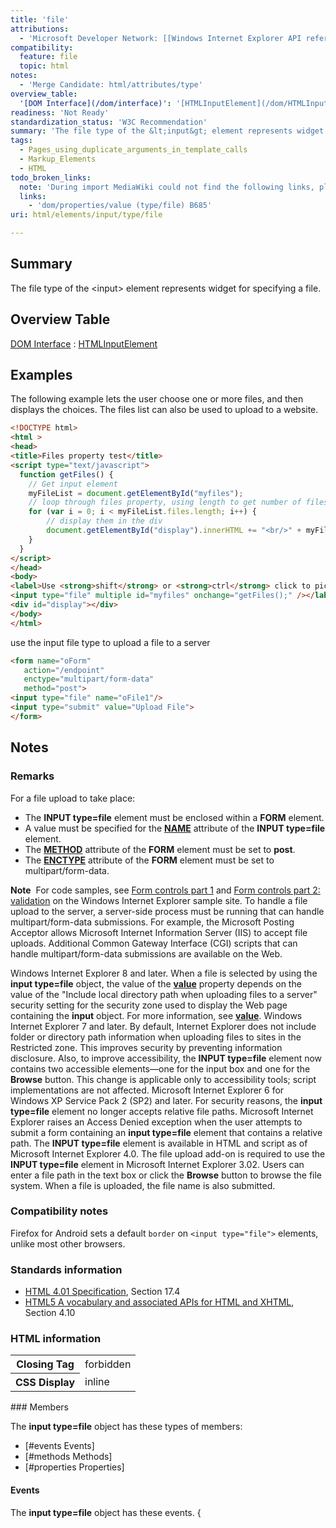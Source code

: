 ```yaml
---
title: 'file'
attributions:
  - 'Microsoft Developer Network: [[Windows Internet Explorer API reference](http://msdn.microsoft.com/en-us/library/ie/hh828809%28v=vs.85%29.aspx) Article]'
compatibility:
  feature: file
  topic: html
notes:
  - 'Merge Candidate: html/attributes/type'
overview_table:
  '[DOM Interface](/dom/interface)': '[HTMLInputElement](/dom/HTMLInputElement)'
readiness: 'Not Ready'
standardization_status: 'W3C Recommendation'
summary: 'The file type of the &lt;input&gt; element represents widget for specifying a file.'
tags:
  - Pages_using_duplicate_arguments_in_template_calls
  - Markup_Elements
  - HTML
todo_broken_links:
  note: 'During import MediaWiki could not find the following links, please fix and adjust this list.'
  links:
    - 'dom/properties/value (type/file) B685'
uri: html/elements/input/type/file

---
```

## Summary

The file type of the &lt;input&gt; element represents widget for specifying a file.

## Overview Table

[DOM Interface](/dom/interface)
:   [HTMLInputElement](/dom/HTMLInputElement)

## Examples

The following example lets the user choose one or more files, and then displays the choices. The files list can also be used to upload to a website.

``` html
<!DOCTYPE html>
<html >
<head>
<title>Files property test</title>
<script type="text/javascript">
  function getFiles() {
    // Get input element
    myFileList = document.getElementById("myfiles");
    // loop through files property, using length to get number of files chosen
    for (var i = 0; i < myFileList.files.length; i++) {
        // display them in the div
        document.getElementById("display").innerHTML += "<br/>" + myFileList.files[i].name ;
    }
  }
</script>
</head>
<body>
<label>Use <strong>shift</strong> or <strong>ctrl</strong> click to pick a few files:
<input type="file" multiple id="myfiles" onchange="getFiles();" /></label>
<div id="display"></div>
</body>
</html>
```

use the input file type to upload a file to a server

``` html
<form name="oForm"
   action="/endpoint"
   enctype="multipart/form-data"
   method="post">
<input type="file" name="oFile1"/>
<input type="submit" value="Upload File">
</form>
```

## Notes

### Remarks

For a file upload to take place:

-   The **INPUT type=file** element must be enclosed within a **FORM** element.
-   A value must be specified for the [**NAME**](/html/attributes/name) attribute of the **INPUT type=file** element.
-   The [**METHOD**](/html/attributes/method) attribute of the **FORM** element must be set to **post**.
-   The [**ENCTYPE**](/html/attributes/encoding) attribute of the **FORM** element must be set to multipart/form-data.

**Note**  For code samples, see [Form controls part 1](http://go.microsoft.com/fwlink/p/?LinkID=251128) and [Form controls part 2: validation](http://go.microsoft.com/fwlink/p/?LinkID=251131) on the Windows Internet Explorer sample site. To handle a file upload to the server, a server-side process must be running that can handle multipart/form-data submissions. For example, the Microsoft Posting Acceptor allows Microsoft Internet Information Server (IIS) to accept file uploads. Additional Common Gateway Interface (CGI) scripts that can handle multipart/form-data submissions are available on the Web.

Windows Internet Explorer 8 and later. When a file is selected by using the **input type=file** object, the value of the [**value**](/w/index.php?title=dom/properties/value_(type/file)_B685&action=edit&redlink=1) property depends on the value of the "Include local directory path when uploading files to a server" security setting for the security zone used to display the Web page containing the **input** object. For more information, see [**value**](/w/index.php?title=dom/properties/value_(type/file)_B685&action=edit&redlink=1). Windows Internet Explorer 7 and later. By default, Internet Explorer does not include folder or directory path information when uploading files to sites in the Restricted zone. This improves security by preventing information disclosure. Also, to improve accessibility, the **INPUT type=file** element now contains two accessible elements—one for the input box and one for the **Browse** button. This change is applicable only to accessibility tools; script implementations are not affected. Microsoft Internet Explorer 6 for Windows XP Service Pack 2 (SP2) and later. For security reasons, the **input type=file** element no longer accepts relative file paths. Microsoft Internet Explorer raises an Access Denied exception when the user attempts to submit a form containing an **input type=file** element that contains a relative path. The **INPUT type=file** element is available in HTML and script as of Microsoft Internet Explorer 4.0. The file upload add-on is required to use the **INPUT type=file** element in Microsoft Internet Explorer 3.02. Users can enter a file path in the text box or click the **Browse** button to browse the file system. When a file is uploaded, the file name is also submitted.

### Compatibility notes

Firefox for Android sets a default `border` on `<input type="file">` elements, unlike most other browsers.

### Standards information

-   [HTML 4.01 Specification](http://go.microsoft.com/fwlink/p/?linkid=25320), Section 17.4
-   [HTML5 A vocabulary and associated APIs for HTML and XHTML](http://go.microsoft.com/fwlink/p/?linkid=221374), Section 4.10

### HTML information

<table class="wikitable">
<tr>
<th>
Closing Tag

</th>
<td>
forbidden

</td>
</tr>
<tr>
<th>
CSS Display

</th>
<td>
inline

</td>
</tr>
</table>
### Members

The **input type=file** object has these types of members:

-   [\#events Events]
-   [\#methods Methods]
-   [\#properties Properties]

#### Events

The **input type=file** object has these events. {
